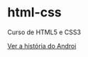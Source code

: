 # html-css
 Curso de HTML5 e CSS3

<a href="https://jacksonreis.github.io/html-css/desafios/desafio10/android.html">Ver a história do Androi</a>